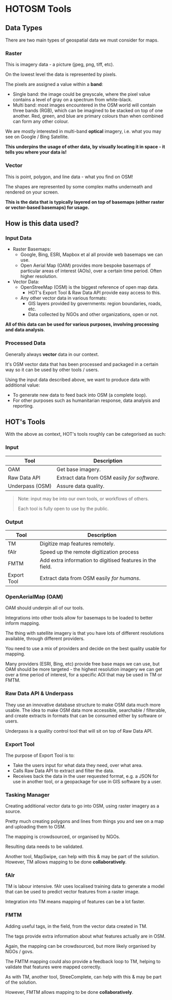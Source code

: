 # HOTOSM Tools

## Data Types

There are two main types of geospatial data we must consider for maps.

### Raster

This is imagery data - a picture (jpeg, png, tiff, etc).

On the lowest level the data is represented by pixels.

The pixels are assigned a value within a **band**:

- Single band: the image could be greyscale, where the pixel value
  contains a level of gray on a spectrum from white-black.
- Multi band: most images encountered in the OSM world will contain three
  bands (RGB), which can be imagined to be stacked on top of one another.
  Red, green, and blue are primary colours than when combined can form
  any other colour.

We are mostly interested in multi-band **optical** imagery, i.e. what you
may see on Google / Bing Satellite.

**This underpins the usage of other data, by visually locating it in
space - it tells you where your data is!**

### Vector

This is point, polygon, and line data - what you find on OSM!

The shapes are represented by some complex maths underneath and
rendered on your screen.

**This is the data that is typically layered on top of basemaps (either
raster or vector-based basemaps) for usage.**

## How is this data used?

### Input Data

- Raster Basemaps:
  - Google, Bing, ESRI, Mapbox et al all provide web basemaps we can use.
  - Open Aerial Map (OAM) provides more bespoke basemaps of particular areas
    of interest (AOIs), over a certain time period. Often higher resolution.
- Vector Data:
  - OpenStreeMap (OSM) is the biggest reference of open map data.
    - HOT's Export Tool & Raw Data API provide easy access to this.
  - Any other vector data in various formats:
    - GIS layers provided by governments: region boundaries, roads, etc.
    - Data collected by NGOs and other organizations, open or not.

**All of this data can be used for various purposes, involving processing
and data analysis**.

### Processed Data

Generally always **vector** data in our context.

It's OSM vector data that has been processed and packaged in a certain
way so it can be used by other tools / users.

Using the input data described above, we want to produce data with
additional value:

- To generate new data to feed back into OSM (a complete loop).
- For other purposes such as humanitarian response, data analysis
  and reporting.

## HOT's Tools

With the above as context, HOT's tools roughly can be categorised as such:

### Input

| Tool            | Description                                  |
| --------------- | -------------------------------------------- |
| OAM             | Get base imagery.                            |
| Raw Data API    | Extract data from OSM easily _for software_. |
| Underpass (OSM) | Assure data quality.                         |

> Note: input may be into our own tools, or workflows of others.
>
> Each tool is fully open to use by the public.

### Output

| Tool        | Description                                               |
| ----------- | --------------------------------------------------------- |
| TM          | Digitize map features remotely.                           |
| fAIr        | Speed up the remote digitization process                  |
| FMTM        | Add extra information to digitised features in the field. |
| Export Tool | Extract data from OSM easily _for humans_.                |

### OpenAerialMap (OAM)

OAM should underpin all of our tools.

Integrations into other tools allow for basemaps to be loaded to better
inform mapping.

The thing with satellite imagery is that you have lots of different
resolutions available, through different providers.

You need to use a mix of providers and decide on the best quality
usable for mapping.

Many providers (ESRI, Bing, etc) provide free base maps we can use,
but OAM should be more targeted - the highest resolution imagery we can
get over a time period of interest, for a specific AOI that may be used
in TM or FMTM.

### Raw Data API & Underpass

They use an innovative database structure to make OSM data much more usable.
The idea to make OSM data more accessible, searchable / filterable, and
create extracts in formats that can be consumed either by software or users.

Underpass is a quality control tool that will sit on top of Raw Data API.

### Export Tool

The purpose of Export Tool is to:

- Take the users input for what data they need, over what area.
- Calls Raw Data API to extract and filter the data.
- Receives back the data in the user requested format, e.g. a JSON
  for use in another tool, or a geopackage for use in GIS software by a user.

### Tasking Manager

Creating additional vector data to go into OSM, using raster imagery as a
source.

Pretty much creating polygons and lines from things you and see on a map
and uploading them to OSM.

The mapping is crowdsourced, or organised by NGOs.

Resulting data needs to be validated.

Another tool, MapSwipe, can help with this & may be part of the solution.
However, TM allows mapping to be done **collaboratively**.

### fAIr

TM is labour intensive. fAIr uses localised training data to generate
a model that can be used to predict vector features from a raster image.

Integration into TM means mapping of features can be a lot faster.

### FMTM

Adding useful tags, in the field, from the vector data created in TM.

The tags provide extra information about what features actually are in OSM.

Again, the mapping can be crowdsourced, but more likely organised by NGOs / govs.

The FMTM mapping could also provide a feedback loop to TM, helping to
validate that features were mapped correctly.

As with TM, another tool, StreeComplete, can help with this & may be
part of the solution.

However, FMTM allows mapping to be done **collaboratively**.
